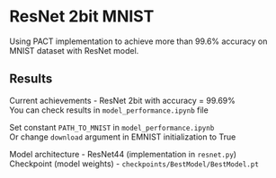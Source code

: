 # ResNet 2bit MNIST

Using PACT implementation to achieve more than 99.6% accuracy on MNIST dataset with ResNet model.

## Results
Current achievements - ResNet 2bit with accuracy = 99.69% \
You can check results in `model_performance.ipynb` file

Set constant `PATH_TO_MNIST` in `model_performance.ipynb` \
Or change `download` argument in EMNIST initialization to True

Model architecture - ResNet44 (implementation in `resnet.py`) \
Checkpoint (model weights) - `checkpoints/BestModel/BestModel.pt`